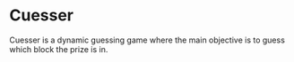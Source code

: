 # Cuesser
Cuesser is a dynamic guessing game where the main objective is to guess which block the prize is in.
